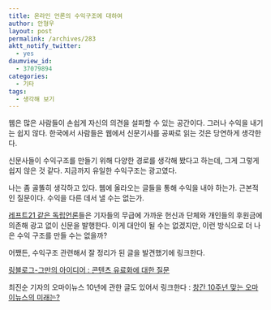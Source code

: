 ```yaml
---
title: 온라인 언론의 수익구조에 대하여
author: 안형우
layout: post
permalink: /archives/283
aktt_notify_twitter:
  - yes
daumview_id:
  - 37079894
categories:
  - 기타
tags:
  - 생각해 보기
---
```

웹은 많은 사람들이 손쉽게 자신의 의견을 설파할 수 있는 공간이다. 그러나 수익을 내기는 쉽지 않다. 한국에서 사람들은 웹에서 신문기사를 공짜로 읽는 것은 당연하게 생각한다.

신문사들이 수익구조를 만들기 위해 다양한 경로를 생각해 봤다고 하는데, 그게 그렇게 쉽지 않은 것 같다. 지금까지 유일한 수익구조는 광고였다.

나는 좀 골똘히 생각하고 있다. 웹에 올라오는 글들을 통해 수익을 내야 하는가. 근본적인 질문이다. 수익을 다른 데서 낼 수는 없는가.

<a href="http://left21.com" target="_blank">레프트21 같은 독립언론</a>들은 기자들의 무급에 가까운 헌신과 단체와 개인들의 후원금에 의존해 광고 없이 신문을 발행한다. 이게 대안이 될 수는 없겠지만, 이런 방식으로 더 나은 수익 구조를 만들 수는 없을까?

어쨌든, 수익구조 관련해서 잘 정리가 된 글을 발견했기에 링크한다.

<a href="http://ringblog.net/1773" target="_blank">링블로그-그만의 아이디어 : 콘텐츠 유료화에 대한 질문</a>

최진순 기자의 오마이뉴스 10년에 관한 글도 있어서 링크한다 : <a href="http://onlinejournalism.co.kr/1196230887" target="_blank">창간 10주년 맞는 오마이뉴스의 미래는?</a>